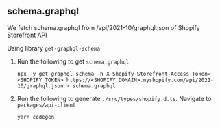 ## schema.graphql

We fetch schema.graphql from /api/2021-10/graphql.json of Shopify Storefront API

Using library `get-graphql-schema`

1. Run the following to get `schema.graphql`

      `npx -y get-graphql-schema -h X-Shopify-Storefront-Access-Token=<SHOPIFY TOKEN> https://<SHOPIFY DOMAIN>.myshopify.com/api/2021-10/graphql.json > schema.graphql`

2. Run the following to generate `./src/types/shopify.d.ts`.
   Navigate to `packages/api-client`
      
      `yarn codegen`
